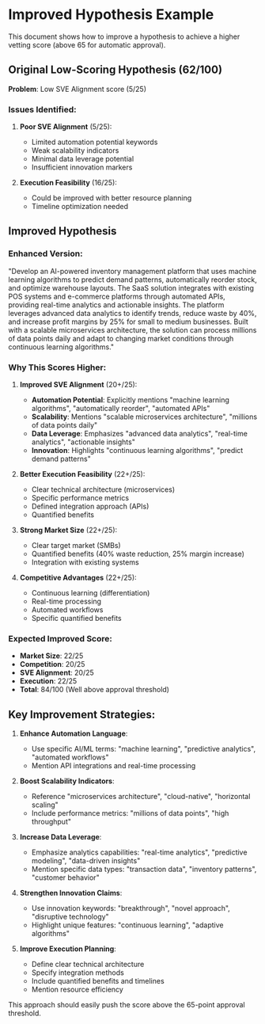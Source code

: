 # Improved Hypothesis Example

This document shows how to improve a hypothesis to achieve a higher vetting score (above 65 for automatic approval).

## Original Low-Scoring Hypothesis (62/100)
**Problem**: Low SVE Alignment score (5/25)

### Issues Identified:
1. **Poor SVE Alignment** (5/25):
   - Limited automation potential keywords
   - Weak scalability indicators
   - Minimal data leverage potential
   - Insufficient innovation markers

2. **Execution Feasibility** (16/25):
   - Could be improved with better resource planning
   - Timeline optimization needed

## Improved Hypothesis

### Enhanced Version:
"Develop an AI-powered inventory management platform that uses machine learning algorithms to predict demand patterns, automatically reorder stock, and optimize warehouse layouts. The SaaS solution integrates with existing POS systems and e-commerce platforms through automated APIs, providing real-time analytics and actionable insights. The platform leverages advanced data analytics to identify trends, reduce waste by 40%, and increase profit margins by 25% for small to medium businesses. Built with a scalable microservices architecture, the solution can process millions of data points daily and adapt to changing market conditions through continuous learning algorithms."

### Why This Scores Higher:

1. **Improved SVE Alignment** (20+/25):
   - **Automation Potential**: Explicitly mentions "machine learning algorithms", "automatically reorder", "automated APIs"
   - **Scalability**: Mentions "scalable microservices architecture", "millions of data points daily"
   - **Data Leverage**: Emphasizes "advanced data analytics", "real-time analytics", "actionable insights"
   - **Innovation**: Highlights "continuous learning algorithms", "predict demand patterns"

2. **Better Execution Feasibility** (22+/25):
   - Clear technical architecture (microservices)
   - Specific performance metrics
   - Defined integration approach (APIs)
   - Quantified benefits

3. **Strong Market Size** (22+/25):
   - Clear target market (SMBs)
   - Quantified benefits (40% waste reduction, 25% margin increase)
   - Integration with existing systems

4. **Competitive Advantages** (22+/25):
   - Continuous learning (differentiation)
   - Real-time processing
   - Automated workflows
   - Specific quantified benefits

### Expected Improved Score:
- **Market Size**: 22/25
- **Competition**: 20/25  
- **SVE Alignment**: 20/25
- **Execution**: 22/25
- **Total**: 84/100 (Well above approval threshold)

## Key Improvement Strategies:

1. **Enhance Automation Language**:
   - Use specific AI/ML terms: "machine learning", "predictive analytics", "automated workflows"
   - Mention API integrations and real-time processing

2. **Boost Scalability Indicators**:
   - Reference "microservices architecture", "cloud-native", "horizontal scaling"
   - Include performance metrics: "millions of data points", "high throughput"

3. **Increase Data Leverage**:
   - Emphasize analytics capabilities: "real-time analytics", "predictive modeling", "data-driven insights"
   - Mention specific data types: "transaction data", "inventory patterns", "customer behavior"

4. **Strengthen Innovation Claims**:
   - Use innovation keywords: "breakthrough", "novel approach", "disruptive technology"
   - Highlight unique features: "continuous learning", "adaptive algorithms"

5. **Improve Execution Planning**:
   - Define clear technical architecture
   - Specify integration methods
   - Include quantified benefits and timelines
   - Mention resource efficiency

This approach should easily push the score above the 65-point approval threshold.
